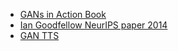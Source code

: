 - [GANs in Action Book](https://www.manning.com/books/gans-in-action)
- [Ian Goodfellow NeurIPS paper 2014](https://papers.nips.cc/paper/5423-generative-adversarial-nets.pdf)
- [GAN TTS](https://arxiv.org/pdf/1909.11646.pdf)
